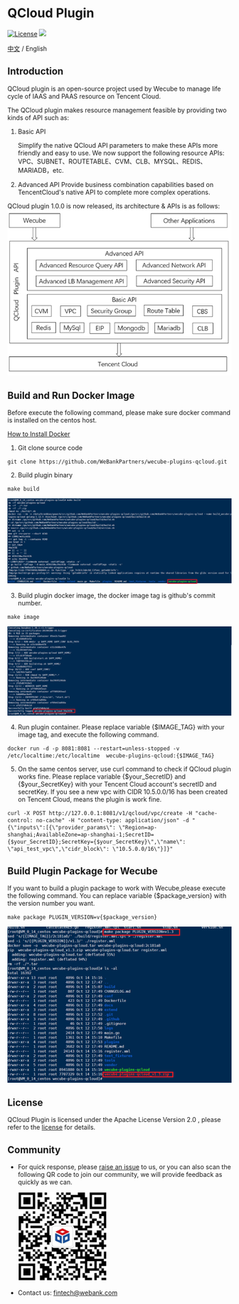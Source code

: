 # QCloud Plugin
[![License](https://img.shields.io/badge/License-Apache%202.0-blue.svg)](https://opensource.org/licenses/Apache-2.0)
![](https://img.shields.io/badge/language-golang-orang.svg)

[中文](README.md) / English

## Introduction

QCloud plugin is an open-source project used by Wecube to manage life cycle of IAAS and PAAS resource on Tencent Cloud.

The QCloud plugin makes resource management feasible by providing two kinds of API such as:

1. Basic API
	
	Simplify the native QCloud API parameters to make these APIs more friendly and easy to use. We now support the following resource APIs: VPC、SUBNET、ROUTETABLE、CVM、CLB、MYSQL、REDIS、MARIADB，etc.

2. Advanced API
	Provide business combination capabilities based on TencentCloud's native API to complete more complex operations.

QCloud plugin 1.0.0 is now released, its architecture & APIs is as follows: 
<img src="./docs/compile/images/plugin_function_en.png" />


## Build and Run Docker Image

Before execute the following command, please make sure docker command is installed on the centos host.

[How to Install Docker](https://docs.docker.com/install/linux/docker-ce/centos/)

1. Git clone source code 

```
git clone https://github.com/WeBankPartners/wecube-plugins-qcloud.git
```

2. Build plugin binary

```
make build 
```

![qcloud_build](docs/compile/images/qcloud_build.png)

3. Build plugin docker image, the docker image tag is github's commit number.

```
make image
```

![qcloud_image](docs/compile/images/qcloud_image.png)

4. Run plugin container. Please replace variable {$IMAGE_TAG} with your image tag, and execute the following command.

```
docker run -d -p 8081:8081 --restart=unless-stopped -v /etc/localtime:/etc/localtime  wecube-plugins-qcloud:{$IMAGE_TAG}
```

5. On the same centos server, use curl command to check if QCloud plugin works fine. Please replace variable {$your_SecretID} and {$your_SecretKey} with your Tencent Cloud account's secretID and secretKey. If you see a new vpc with CIDR 10.5.0.0/16 has been created on Tencent Cloud, means the plugin is work fine.

```
curl -X POST http://127.0.0.1:8081/v1/qcloud/vpc/create -H "cache-control: no-cache" -H "content-type: application/json" -d "{\"inputs\":[{\"provider_params\": \"Region=ap-shanghai;AvailableZone=ap-shanghai-1;SecretID={$your_SecretID};SecretKey={$your_SecretKey}\",\"name\": \"api_test_vpc\",\"cidr_block\": \"10.5.0.0/16\"}]}"
```

## Build Plugin Package for Wecube

If you want to build a plugin package to work with Wecube,please execute the following command. You can replace variable {$package_version} with the version number you want.

```
make package PLUGIN_VERSION=v{$package_version}
```

![qcloud_package](docs/compile/images/qcloud_plugin_package.png)


## License
QCloud Plugin is licensed under the Apache License Version 2.0 , please refer to the [license](LICENSE) for details.


## Community
- For quick response, please [raise an issue](https://github.com/WeBankPartners/wecube-plugins-qcloud/issues/new/choose) to us, or you can also scan the following QR code to join our community, we will provide feedback as quickly as we can.

  <div align="left">
  <img src="docs/images/wecube_qr_code.png"  height="200" width="200">
  </div>

- Contact us: fintech@webank.com



